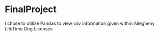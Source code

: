 # FinalProject
I chose to utilize Pandas to view csv information given within Allegheny LifeTime Dog Licenses
